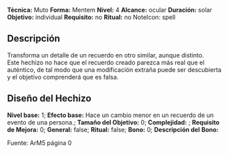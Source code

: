 
**Técnica:** Muto
**Forma:** Mentem
**Nivel:** 4
**Alcance:** ocular 
**Duración:** solar  
**Objetivo:** individual
**Requisito:** no
**Ritual:** no
NoteIcon: spell




## Descripción 
<p>Transforma un detalle de un recuerdo en otro similar, aunque distinto. Este hechizo no hace que el recuerdo creado parezca más real que el auténtico, de tal modo que una modificación extraña puede ser descubierta y el objetivo comprenderá que es falsa.</p>

## Diseño del Hechizo 

**Nivel base:** 1; **Efecto base:** Hace un cambio menor en un recuerdo de un evento de una persona.;  **Tamaño del **Objetivo:**** 0; **Complejidad:** ; **Requisito de Mejora:** 0; **General:** false; **Ritual:** false; **Bono:** 0; **Descripción del** **Bono:** 

Fuente: ArM5 página 0